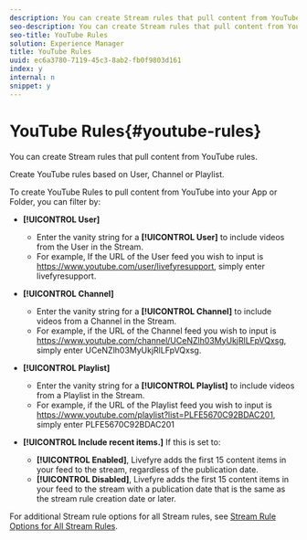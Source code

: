 ```yaml
---
description: You can create Stream rules that pull content from YouTube rules.
seo-description: You can create Stream rules that pull content from YouTube rules.
seo-title: YouTube Rules
solution: Experience Manager
title: YouTube Rules
uuid: ec6a3780-7119-45c3-8ab2-fb0f9803d161
index: y
internal: n
snippet: y
---
```


# YouTube Rules{#youtube-rules}

You can create Stream rules that pull content from YouTube rules.

Create YouTube rules based on User, Channel or Playlist.

To create YouTube Rules to pull content from YouTube into your App or Folder, you can filter by:

* **[!UICONTROL User]**

    * Enter the vanity string for a **[!UICONTROL User]** to include videos from the User in the Stream.
    * For example, If the URL of the User feed you wish to input is https://www.youtube.com/user/livefyresupport, simply enter livefyresupport.

* **[!UICONTROL Channel]**

    * Enter the vanity string for a **[!UICONTROL Channel]** to include videos from a Channel in the Stream.
    * For example, if the URL of the Channel feed you wish to input is https://www.youtube.com/channel/UCeNZlh03MyUkjRlLFpVQxsg, simply enter UCeNZlh03MyUkjRlLFpVQxsg.

* **[!UICONTROL Playlist]**

    * Enter the vanity string for a **[!UICONTROL Playlist]** to include videos from a Playlist in the Stream.
    * For example, if the URL of the Playlist feed you wish to input is https://www.youtube.com/playlist?list=PLFE5670C92BDAC201, simply enter PLFE5670C92BDAC201

* **[!UICONTROL Include recent items.]** If this is set to:

    * **[!UICONTROL Enabled]**, Livefyre adds the first 15 content items in your feed to the stream, regardless of the publication date.
    * **[!UICONTROL Disabled]**, Livefyre adds the first 15 content items in your feed to the stream with a publication date that is the same as the stream rule creation date or later.

For additional Stream rule options for all Stream rules, see [Stream Rule Options for All Stream Rules](../../c-streams/c-stream-rule-options-for-all-stream-rules.md#c_stream_rule_options_for_all_stream_rules). 
